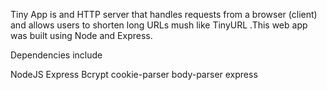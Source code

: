 Tiny App is and HTTP server that handles requests from a browser (client) and allows users to shorten long URLs mush like TinyURL .This web app was built using Node and Express.



Dependencies include

NodeJS
Express
Bcrypt
cookie-parser
body-parser
express
